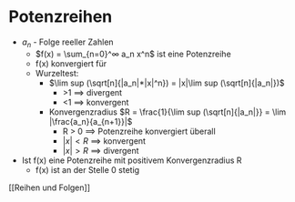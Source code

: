 # Potenzreihen
+ $a_n$ - Folge reeller Zahlen
	+ $f(x) = \sum_{n=0}^∞ a_n x^n$ ist eine Potenzreihe
	+ f(x) konvergiert für
	+ Wurzeltest:
		+ $\lim sup (\sqrt[n]{|a_n|*|x|^n}) = |x|\lim sup (\sqrt[n]{|a_n|})$
			+ \>1 ==> divergent
			+ <1 ==> konvergent
		+ Konvergenzradius $R = \frac{1}{\lim sup (\sqrt[n]{|a_n|}} = \lim |\frac{a_n}{a_{n+1}}|$
			+ R > 0 ==> Potenzreihe konvergiert überall
			+ $|x| < R$ ==> konvergent
			+ $|x| > R$ ==> divergent
+ Ist f(x) eine Potenzreihe mit positivem Konvergenzradius R
	+ f(x) ist an der Stelle 0 stetig

[[Reihen und Folgen]]